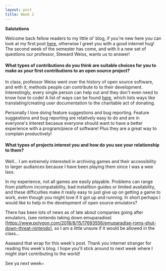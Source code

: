 ```yaml
---
layout: post
title: Week 2
---
```


**Salutations**

Welcome back fellow readers to my little ol' blog, if you're new here you can look at my first post [here](https://hunter-college-ossd-fall-2019.github.io/waterpolymer-weekly/week01/), otherwise I greet you with a good internet hug! The second week of the semester has come, and with it a new set of questions our professor, Steward Weiss, wants us to answer!

#### What types of contributions do you think are suitable choices for you to make as your first contributions to an open source project? 

In class, professor Weiss went over the history of open source software, and with it, methods people can contribute to to their development. Interestingly, every single person can help out and they don't even need to know how to code! A list of ways can be found [here](https://icontribute.wordpress.com/how-to-contribute-to-open-source-without-coding/), which lists ways like translating/creating user documentation to the charitable act of donating.

Personally I love doing feature suggestions and bug reporting. Feature suggestions and bug reporting are relatively easy to do and are in everyone's interest becasue everyone should want to have a better experience with a program/piece of software! Plus they are a great way to complain productively! 

#### What types of projects interest you and how do you see your relationship to them?

Well... I am extremely interested in archiving games and their accessibility to larger audiances because I have been playing them since I was a wee lass. 

In my experience, not all games are easily playable. Problems can range from platform incompatability, bad installtion guides or limited availability, and these difficulties make it really easy to just give up on getting a game to work, even though you might love if it got up and running. In short perhaps I would like to help in the development of open source emulators?

There has been lots of news as of late about companies going after emulators, (see nintendo taking down emuparadise)[https://www.polygon.com/2018/8/15/17693556/emuparadise-roms-shut-down-threat-nintendo], so I am a little unsure if it would be allowed in the class...

Aaaaand that wrap for this week's post. Thank you internet stranger for reading this week's blog. I hope you'll stick around to next week where I might start contributing to the world!

See ya next week~
